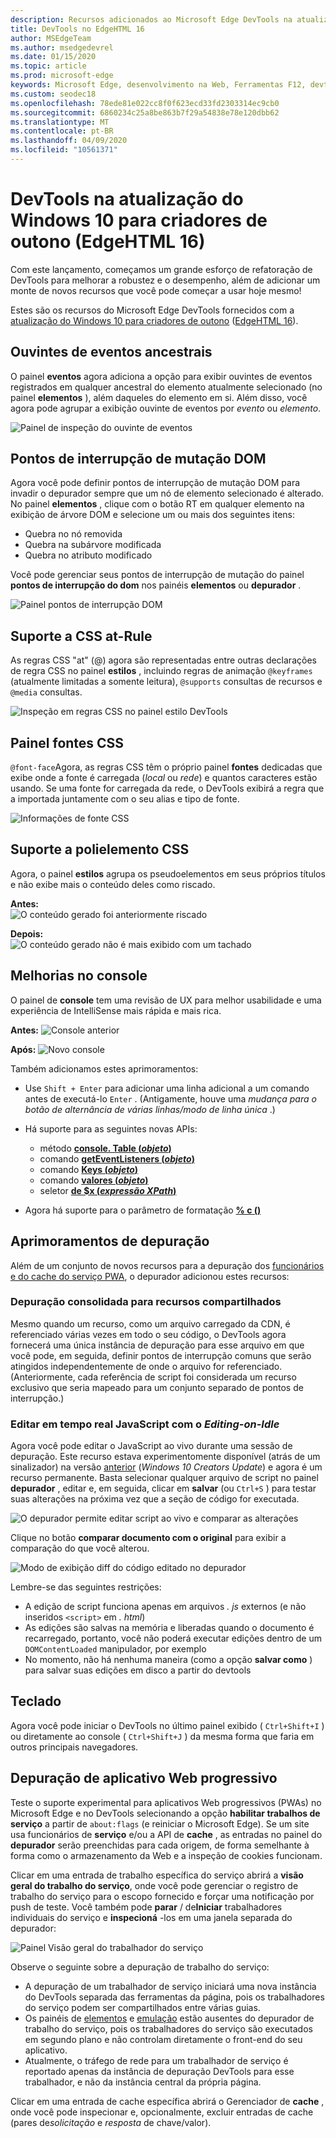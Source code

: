 ```yaml
---
description: Recursos adicionados ao Microsoft Edge DevTools na atualização do Windows 10 para criadores de outono (EdgeHTML 16)
title: DevTools no EdgeHTML 16
author: MSEdgeTeam
ms.author: msedgedevrel
ms.date: 01/15/2020
ms.topic: article
ms.prod: microsoft-edge
keywords: Microsoft Edge, desenvolvimento na Web, Ferramentas F12, devtools, edgehtml 16
ms.custom: seodec18
ms.openlocfilehash: 78ede81e022cc8f0f623ecd33fd2303314ec9cb0
ms.sourcegitcommit: 6860234c25a8be863b7f29a54838e78e120dbb62
ms.translationtype: MT
ms.contentlocale: pt-BR
ms.lasthandoff: 04/09/2020
ms.locfileid: "10561371"
---
```

# DevTools na atualização do Windows 10 para criadores de outono (EdgeHTML 16)

Com este lançamento, começamos um grande esforço de refatoração de DevTools para melhorar a robustez e o desempenho, além de adicionar um monte de novos recursos que você pode começar a usar hoje mesmo! 

Estes são os recursos do Microsoft Edge DevTools fornecidos com a [atualização do Windows 10 para criadores de outono](/windows/uwp/whats-new/windows-10-build-16299) ([EdgeHTML 16](https://aka.ms/devguide_edgehtml_16)).

## Ouvintes de eventos ancestrais 

O painel **eventos** agora adiciona a opção para exibir ouvintes de eventos registrados em qualquer ancestral do elemento atualmente selecionado (no painel **elementos** ), além daqueles do elemento em si. Além disso, você agora pode agrupar a exibição ouvinte de eventos por *evento* ou *elemento*. 

![Painel de inspeção do ouvinte de eventos](../media/elements_ancestor_events.png)

## Pontos de interrupção de mutação DOM

Agora você pode definir pontos de interrupção de mutação DOM para invadir o depurador sempre que um nó de elemento selecionado é alterado. No painel **elementos** , clique com o botão RT em qualquer elemento na exibição de árvore DOM e selecione um ou mais dos seguintes itens:

 - Quebra no nó removida
 - Quebra na subárvore modificada
 - Quebra no atributo modificado

Você pode gerenciar seus pontos de interrupção de mutação do painel **pontos de interrupção do dom** nos painéis **elementos** ou **depurador** .

![Painel pontos de interrupção DOM](../media/elements_dom_breakpoints.png)

## Suporte a CSS at-Rule

As regras CSS "at" (@) agora são representadas entre outras declarações de regra CSS no painel **estilos** , incluindo regras de animação `@keyframes` (atualmente limitadas a somente leitura), `@supports` consultas de recursos e `@media` consultas.

![Inspeção em regras CSS no painel estilo DevTools](../media/elements_at_rules.png)

## Painel fontes CSS

`@font-face`Agora, as regras CSS têm o próprio painel **fontes** dedicadas que exibe onde a fonte é carregada (*local* ou *rede*) e quantos caracteres estão usando. Se uma fonte for carregada da rede, o DevTools exibirá a regra que a importada juntamente com o seu alias e tipo de fonte.

![Informações de fonte CSS](../media/elements_fonts.png)

## Suporte a polielemento CSS

Agora, o painel **estilos** agrupa os pseudoelementos em seus próprios títulos e não exibe mais o conteúdo deles como riscado.

**Antes:**
<br>
![O conteúdo gerado foi anteriormente riscado](../media/gc_before.png)

**Depois:**
<br>
![O conteúdo gerado não é mais exibido com um tachado](../media/gc_after.png)

## Melhorias no console

O painel de **console** tem uma revisão de UX para melhor usabilidade e uma experiência de IntelliSense mais rápida e mais rica.

**Antes:** 
![ Console anterior](../media/console_old.png)

**Após:** 
![ Novo console](../media/console_new.png)

Também adicionamos estes aprimoramentos:

 -  Use `Shift + Enter` para adicionar uma linha adicional a um comando antes de executá-lo `Enter` . (Antigamente, houve uma *mudança para o botão de alternância de várias linhas/modo de linha única* .)

 - Há suporte para as seguintes novas APIs:
    - método [**console. Table (***objeto***)**](../console/console-api.md#organizing-log-output)
    - comando [**getEventListeners (***objeto***)**](../console/command-line.md#event-listeners)
    - comando [**Keys (***objeto***)**](../console/command-line.md#object-inspection)
    - comando [**valores (***objeto***)**](../console/command-line.md#object-inspection)
    - seletor [**de $x (***expressão XPath***)**](../console/command-line.md#dom-selectors)

 - Agora há suporte para o parâmetro de formatação [**% c ()**](../console/console-api.md#logging-custom-messages)

## Aprimoramentos de depuração

Além de um conjunto de novos recursos para a depuração dos [funcionários e do cache do serviço PWA](#progressive-web-app-debugging), o depurador adicionou estes recursos:

### Depuração consolidada para recursos compartilhados

Mesmo quando um recurso, como um arquivo carregado da CDN, é referenciado várias vezes em todo o seu código, o DevTools agora fornecerá uma única instância de depuração para esse arquivo em que você pode, em seguida, definir pontos de interrupção comuns que serão atingidos independentemente de onde o arquivo for referenciado. (Anteriormente, cada referência de script foi considerada um recurso exclusivo que seria mapeado para um conjunto separado de pontos de interrupção.)

### Editar em tempo real JavaScript com o *Editing-on-Idle*

Agora você pode editar o JavaScript ao vivo durante uma sessão de depuração. Este recurso estava experimentomente disponível (atrás de um sinalizador) na versão [anterior](https://blogs.windows.com/buildingapps/2017/04/05/windows-10-creators-update-creators-update-sdk-released/#MMhK2OdcrR12Vi6u.97) (*Windows 10 Creators Update*) e agora é um recurso permanente. Basta selecionar qualquer arquivo de script no painel **depurador** , editar e, em seguida, clicar em **salvar** (ou `Ctrl+S` ) para testar suas alterações na próxima vez que a seção de código for executada. 

![O depurador permite editar script ao vivo e comparar as alterações](../media/debugger_edit_buttons.png) 

Clique no botão **comparar documento com o original** para exibir a comparação do que você alterou.

![Modo de exibição diff do código editado no depurador](../media/debugger_edit_code.png) 

Lembre-se das seguintes restrições:

- A edição de script funciona apenas em arquivos *. js* externos (e não inseridos `<script>` em *. html*)
- As edições são salvas na memória e liberadas quando o documento é recarregado, portanto, você não poderá executar edições dentro de um `DOMContentLoaded` manipulador, por exemplo
- No momento, não há nenhuma maneira (como a opção **salvar como** ) para salvar suas edições em disco a partir do devtools

## Teclado

Agora você pode iniciar o DevTools no último painel exibido ( `Ctrl+Shift+I` ) ou diretamente ao console ( `Ctrl+Shift+J` ) da mesma forma que faria em outros principais navegadores.

## Depuração de aplicativo Web progressivo

Teste o suporte experimental para aplicativos Web progressivos (PWAs) no Microsoft Edge e no DevTools selecionando a opção **habilitar trabalhos de serviço** a partir de `about:flags` (e reiniciar o Microsoft Edge). Se um site usa funcionários de **serviço** e/ou a API de **cache** , as entradas no painel do **depurador** serão preenchidas para cada origem, de forma semelhante à forma como o armazenamento da Web e a inspeção de cookies funcionam.

Clicar em uma entrada de trabalho específica do serviço abrirá a **visão geral do trabalho do serviço**, onde você pode gerenciar o registro de trabalho do serviço para o escopo fornecido e forçar uma notificação por push de teste. Você também pode **parar** / de**Iniciar** trabalhadores individuais do serviço e **inspecioná** -los em uma janela separada do depurador:

![Painel Visão geral do trabalhador do serviço](../media/debugger_sw_overview.png)

Observe o seguinte sobre a depuração de trabalho do serviço:

 - A depuração de um trabalhador de serviço iniciará uma nova instância do DevTools separada das ferramentas da página, pois os trabalhadores do serviço podem ser compartilhados entre várias guias. 
 - Os painéis de [elementos](../elements.md) e [emulação](../emulation.md) estão ausentes do depurador de trabalho do serviço, pois os trabalhadores do serviço são executados em segundo plano e não controlam diretamente o front-end do seu aplicativo.
 - Atualmente, o tráfego de rede para um trabalhador de serviço é reportado apenas da instância de depuração DevTools para esse trabalhador, e não da instância central da própria página.

Clicar em uma entrada de cache específica abrirá o Gerenciador de **cache** , onde você pode inspecionar e, opcionalmente, excluir entradas de cache (pares de*solicitação* e *resposta* de chave/valor).